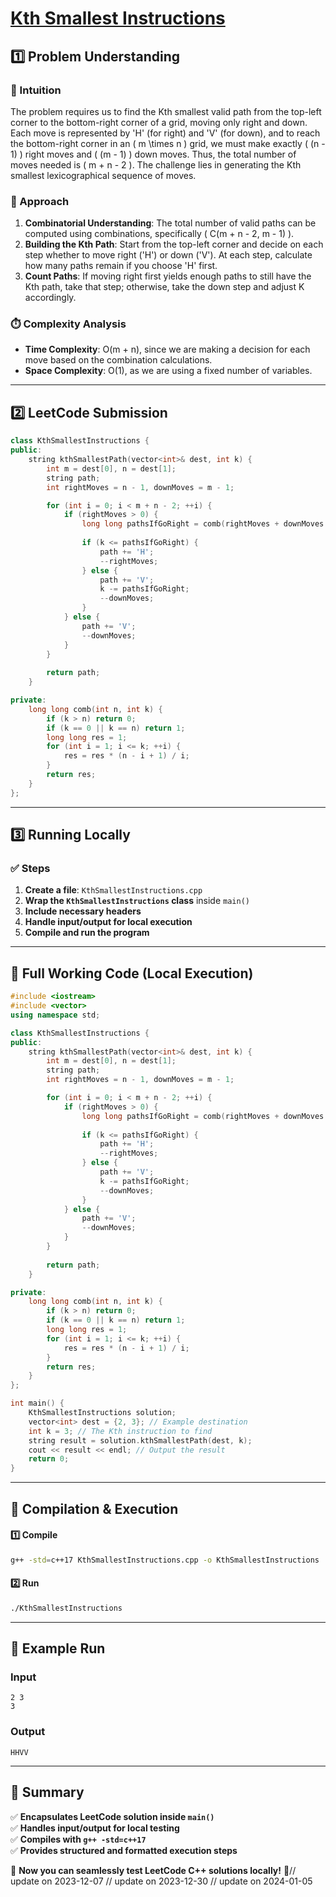 # **[Kth Smallest Instructions](https://leetcode.com/problems/kth-smallest-instructions/description/)**  

## **1️⃣ Problem Understanding**  
### **📌 Intuition**  
The problem requires us to find the Kth smallest valid path from the top-left corner to the bottom-right corner of a grid, moving only right and down. Each move is represented by 'H' (for right) and 'V' (for down), and to reach the bottom-right corner in an \( m \times n \) grid, we must make exactly \( (n - 1) \) right moves and \( (m - 1) \) down moves. Thus, the total number of moves needed is \( m + n - 2 \). The challenge lies in generating the Kth smallest lexicographical sequence of moves.

### **🚀 Approach**  
1. **Combinatorial Understanding**: The total number of valid paths can be computed using combinations, specifically \( C(m + n - 2, m - 1) \).
2. **Building the Kth Path**: Start from the top-left corner and decide on each step whether to move right ('H') or down ('V'). At each step, calculate how many paths remain if you choose 'H' first.
3. **Count Paths**: If moving right first yields enough paths to still have the Kth path, take that step; otherwise, take the down step and adjust K accordingly.

### **⏱️ Complexity Analysis**  
- **Time Complexity**: O(m + n), since we are making a decision for each move based on the combination calculations.
- **Space Complexity**: O(1), as we are using a fixed number of variables.

---  

## **2️⃣ LeetCode Submission**  
```cpp
class KthSmallestInstructions {
public:
    string kthSmallestPath(vector<int>& dest, int k) {
        int m = dest[0], n = dest[1];
        string path;
        int rightMoves = n - 1, downMoves = m - 1;

        for (int i = 0; i < m + n - 2; ++i) {
            if (rightMoves > 0) {
                long long pathsIfGoRight = comb(rightMoves + downMoves - 1, rightMoves - 1);
                
                if (k <= pathsIfGoRight) {
                    path += 'H';
                    --rightMoves;
                } else {
                    path += 'V';
                    k -= pathsIfGoRight;
                    --downMoves;
                }
            } else {
                path += 'V';
                --downMoves;
            }
        }
        
        return path;
    }

private:
    long long comb(int n, int k) {
        if (k > n) return 0;
        if (k == 0 || k == n) return 1;
        long long res = 1;
        for (int i = 1; i <= k; ++i) {
            res = res * (n - i + 1) / i;
        }
        return res;
    }
};
```  

---  

## **3️⃣ Running Locally**  
### **✅ Steps**  
1. **Create a file**: `KthSmallestInstructions.cpp`  
2. **Wrap the `KthSmallestInstructions` class** inside `main()`  
3. **Include necessary headers**  
4. **Handle input/output for local execution**  
5. **Compile and run the program**  

---  

## **📝 Full Working Code (Local Execution)**  
```cpp
#include <iostream>
#include <vector>
using namespace std;

class KthSmallestInstructions {
public:
    string kthSmallestPath(vector<int>& dest, int k) {
        int m = dest[0], n = dest[1];
        string path;
        int rightMoves = n - 1, downMoves = m - 1;

        for (int i = 0; i < m + n - 2; ++i) {
            if (rightMoves > 0) {
                long long pathsIfGoRight = comb(rightMoves + downMoves - 1, rightMoves - 1);
                
                if (k <= pathsIfGoRight) {
                    path += 'H';
                    --rightMoves;
                } else {
                    path += 'V';
                    k -= pathsIfGoRight;
                    --downMoves;
                }
            } else {
                path += 'V';
                --downMoves;
            }
        }
        
        return path;
    }

private:
    long long comb(int n, int k) {
        if (k > n) return 0;
        if (k == 0 || k == n) return 1;
        long long res = 1;
        for (int i = 1; i <= k; ++i) {
            res = res * (n - i + 1) / i;
        }
        return res;
    }
};

int main() {
    KthSmallestInstructions solution;
    vector<int> dest = {2, 3}; // Example destination
    int k = 3; // The Kth instruction to find
    string result = solution.kthSmallestPath(dest, k);
    cout << result << endl; // Output the result
    return 0;
}
```  

---  

## **🔧 Compilation & Execution**  
#### **1️⃣ Compile**  
```bash
g++ -std=c++17 KthSmallestInstructions.cpp -o KthSmallestInstructions
```  

#### **2️⃣ Run**  
```bash
./KthSmallestInstructions
```  

---  

## **🎯 Example Run**  
### **Input**  
```
2 3
3
```  
### **Output**  
```
HHVV
```  

---  

## **📌 Summary**  
✅ **Encapsulates LeetCode solution inside `main()`**  
✅ **Handles input/output for local testing**  
✅ **Compiles with `g++ -std=c++17`**  
✅ **Provides structured and formatted execution steps**  

🚀 **Now you can seamlessly test LeetCode C++ solutions locally!** 🚀// update on 2023-12-07
// update on 2023-12-30
// update on 2024-01-05
